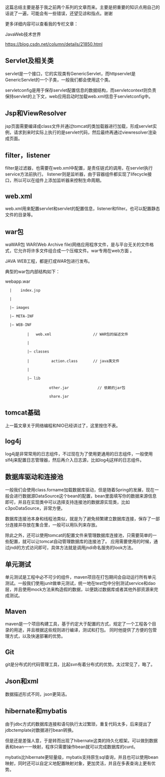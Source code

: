 

    
这篇总结主要是基于我之前两个系列的文章而来。主要是把重要的知识点用自己的话说了一遍，可能会有一些错误，还望见谅和指点。谢谢

更多详细内容可以查看我的专栏文章：

JavaWeb技术世界

https://blog.csdn.net/column/details/21850.html


<!-- more -->

## Servlet及相关类

servlet是一个接口，它的实现类有GenericServlet，而httpservlet是GenericServlet的一个子类，一般我们都会使用这个类。

servletconfig是用于保存servlet配置信息的数据结构，而servletcontext则负责保持servlet的上下文，web应用启动时加载web.xml信息于servletconfig中。

## Jsp和ViewResolver

jsp页面需要编译成class文件并通过tomcat的类加载器进行加载，形成servlet实例，请求到来时实际上执行的是servlet代码，然后最终再通过viewresolver渲染成页面。

## filter，listener

filter是过滤器，也需要在web.xml中配置，是责任链式的调用，在servlet执行service方法前执行。
listener则是监听器，由于容器组件都实现了lifecycle接口，所以可以在组件上添加监听器来控制生命周期。

## web.xml

web.xml用来配置servlet和servlet的配置信息，listener和filter。也可以配置静态文件的目录等。

## war包

waWAR包
WAR(Web Archive file)网络应用程序文件，是与平台无关的文件格式，它允许将许多文件组合成一个压缩文件。war专用在web方面 。

JAVA WEB工程，都是打成WAR包进行发布。

典型的war包内部结构如下：

webapp.war
```
  |    index.jsp

  |

  |— images

  |— META-INF

  |— WEB-INF

          |   web.xml                   // WAR包的描述文件
    
          |
    
          |— classes
    
          |          action.class       // java类文件
    
          |
    
          |— lib
    
                    other.jar             // 依赖的jar包
    
                    share.jar
```
## tomcat基础

上一篇文章关于网络编程和NIO已经讲过了，这里按住不表。

## log4j

log4j是非常常用的日志组件，不过现在为了使用更通用的日志组件，一般使用slf4j来配置日志管理器，然后再介入日志源，比如log4j这样的日志组件。

## 数据库驱动和连接池

一般我们会使用class.forname加载数据库驱动，但是随着Spring的发展，现在一般会进行数据源DataSource这个bean的配置，bean里面填写你的数据来源信息即可，并且在实现类中可以选择支持连接池的数据源实现类，比如c3poDataSource，非常方便。

数据库连接池本身和线程池类似，就是为了避免频繁建立数据库连接，保存了一部分连接并存放在集合里，一般可以用队列来存放。

除此之外，还可以使用tomcat的配置文件来管理数据库连接池，只需要简单的一些配置，就可以让tomcat自动管理数据库的连接池了。
应用需要使用的时候，通过jndi的方式访问即可，具体方法就是调用jndi命名服务的look方法。

## 单元测试

单元测试是工程中必不可少的组件，maven项目在打包期间会自动运行所有单元测试。一般我们使用junit做单元测试，统一地在test包中分别测试service和dao层，并且使用mock方法来构造假的数据，以便跳过数据库或者其他外部资源来完成测试。

## Maven

maven是一个项目构建工具，基于约定大于配置的方式，规定了一个工程各个目录的用途，并且根据这些规则进行编译，测试和打包。
同时他提供了方便的包管理方式，以及快速部署的优势。

## Git

git是分布式的代码管理工具，比起svn有着分布式的优势。太过常见了，略了。

## Json和xml
数据描述形式不同，json更简洁。

## hibernate和mybatis

由于jdbc方式的数据库连接和语句执行太过繁琐，重复代码太多，后来提出了jdbctemplate对数据进行bean转换。

但是还是差强人意，于是转而出现了hibernate这类的持久化框架。可以做到数据表和bean一一映射，程序只需要操作bean就可以完成数据库的curd。

mybatis比hibernate更轻量级，mybatis支持原生sql查询，并且也可以使用bean映射，同时还可以自定义地配置映射对象，更加灵活，并且在多表查询上更有优势。



